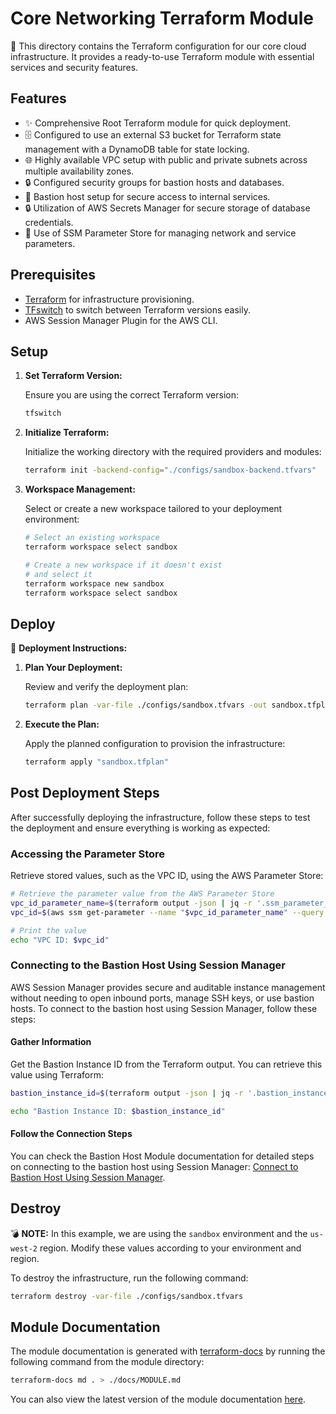 # Core Networking Terraform Module

🏢 This directory contains the Terraform configuration for our core cloud infrastructure. It provides a ready-to-use Terraform module with essential services and security features.

## Features

- ✨ Comprehensive Root Terraform module for quick deployment.
- 🗄️ Configured to use an external S3 bucket for Terraform state management with a DynamoDB table for state locking.
- 🌐 Highly available VPC setup with public and private subnets across multiple availability zones.
- 🔒 Configured security groups for bastion hosts and databases.
- 🔑 Bastion host setup for secure access to internal services.
- 🔒 Utilization of AWS Secrets Manager for secure storage of database credentials.
- 🔧 Use of SSM Parameter Store for managing network and service parameters.

## Prerequisites

- [Terraform](https://www.terraform.io/downloads.html) for infrastructure provisioning.
- [TFswitch](https://tfswitch.warrensbox.com/) to switch between Terraform versions easily.
- AWS Session Manager Plugin for the AWS CLI.

## Setup

1. **Set Terraform Version:**

   Ensure you are using the correct Terraform version:

   ```sh
   tfswitch
   ```

2. **Initialize Terraform:**

   Initialize the working directory with the required providers and modules:

   ```sh
   terraform init -backend-config="./configs/sandbox-backend.tfvars"
   ```

3. **Workspace Management:**

   Select or create a new workspace tailored to your deployment environment:

   ```sh
   # Select an existing workspace
   terraform workspace select sandbox

   # Create a new workspace if it doesn't exist
   # and select it
   terraform workspace new sandbox
   terraform workspace select sandbox
   ```

## Deploy

🚀 **Deployment Instructions:**

1. **Plan Your Deployment:**

   Review and verify the deployment plan:

   ```sh
   terraform plan -var-file ./configs/sandbox.tfvars -out sandbox.tfplan
   ```

2. **Execute the Plan:**

   Apply the planned configuration to provision the infrastructure:

   ```sh
   terraform apply "sandbox.tfplan"
   ```

## Post Deployment Steps

After successfully deploying the infrastructure, follow these steps to test the deployment and ensure everything is working as expected:

### Accessing the Parameter Store

Retrieve stored values, such as the VPC ID, using the AWS Parameter Store:

```bash
# Retrieve the parameter value from the AWS Parameter Store
vpc_id_parameter_name=$(terraform output -json | jq -r '.ssm_parameter_vpc_id.value')
vpc_id=$(aws ssm get-parameter --name "$vpc_id_parameter_name" --query 'Parameter.Value' --output text)

# Print the value
echo "VPC ID: $vpc_id"
```

### Connecting to the Bastion Host Using Session Manager

AWS Session Manager provides secure and auditable instance management without needing to open inbound ports, manage SSH keys, or use bastion hosts. To connect to the bastion host using Session Manager, follow these steps:

#### Gather Information

Get the Bastion Instance ID from the Terraform output. You can retrieve this value using Terraform:

```bash
bastion_instance_id=$(terraform output -json | jq -r '.bastion_instance_id.value')

echo "Bastion Instance ID: $bastion_instance_id"
```

#### Follow the Connection Steps

You can check the Bastion Host Module documentation for detailed steps on connecting to the bastion host using Session Manager: [Connect to Bastion Host Using Session Manager](../../modules/bastion/README.md#connecting-to-the-bastion-host-using-session-manager).

## Destroy

💣 **NOTE:** In this example, we are using the `sandbox` environment and the `us-west-2` region. Modify these values according to your environment and region.

To destroy the infrastructure, run the following command:

```sh
terraform destroy -var-file ./configs/sandbox.tfvars
```

## Module Documentation

The module documentation is generated with [terraform-docs](https://github.com/terraform-docs/terraform-docs) by running the following command from the module directory:

```sh
terraform-docs md . > ./docs/MODULE.md
```

You can also view the latest version of the module documentation [here](./docs/MODULE.md).
